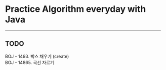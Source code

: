 #  Practice Algorithm everyday with Java

<hr/>

## TODO
BOJ - 1493. 박스 채우기 (create) <br>
BOJ - 14865. 곡선 자르기 <br>
